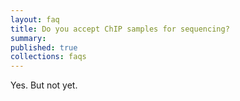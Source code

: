```yaml
---
layout: faq
title: Do you accept ChIP samples for sequencing?
summary:
published: true
collections: faqs
---
```


Yes. But not yet.
